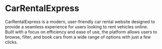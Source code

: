 # CarRentalExpress
CarRentalExpress is a modern, user-friendly car rental website designed to provide a seamless experience for users looking to rent vehicles online. Built with a focus on efficiency and ease of use, the platform allows users to browse, filter, and book cars from a wide range of options with just a few clicks.
